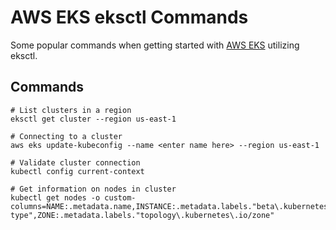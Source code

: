 # AWS EKS eksctl Commands
Some popular commands when getting started with [AWS EKS](https://aws.amazon.com/pm/eks/?trk=33d990c1-2a38-472b-9da4-6568a75e9eae&sc_channel=ps&ef_id=Cj0KCQjwuKnGBhD5ARIsAD19RsZ4OEvWatEv87y39O2wT5_4aROQW-Ca4otszInGp-Z2F02GH_OD8p0aAg7AEALw_wcB:G:s&s_kwcid=AL!4422!3!651751059741!e!!g!!aws%20eks!19852662191!145019194777&gad_campaignid=19852662191&gbraid=0AAAAADjHtp_QqWqVkCMk5EpGC6BK5pKiq&gclid=Cj0KCQjwuKnGBhD5ARIsAD19RsZ4OEvWatEv87y39O2wT5_4aROQW-Ca4otszInGp-Z2F02GH_OD8p0aAg7AEALw_wcB) utilizing eksctl.


## Commands
```
# List clusters in a region
eksctl get cluster --region us-east-1

# Connecting to a cluster
aws eks update-kubeconfig --name <enter name here> --region us-east-1

# Validate cluster connection
kubectl config current-context

# Get information on nodes in cluster
kubectl get nodes -o custom-columns=NAME:.metadata.name,INSTANCE:.metadata.labels."beta\.kubernetes\.io/instance-type",ZONE:.metadata.labels."topology\.kubernetes\.io/zone"

```
